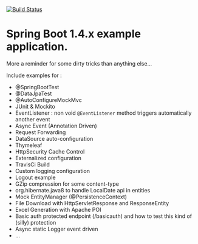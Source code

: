 [![Build Status](https://travis-ci.org/mpalourdio/SpringBootTemplate.svg?branch=master)](https://travis-ci.org/mpalourdio/SpringBootTemplate)

Spring Boot 1.4.x example application.
=======================================

More a reminder for some dirty tricks than anything else...

Include examples for :
- @SpringBootTest
- @DataJpaTest
- @AutoConfigureMockMvc
- JUnit & Mockito
- EventListener : non void ``@EventListener`` method triggers automatically another event
- Async Event (Annotation Driven)
- Request Forwarding
- DataSource auto-configuration
- Thymeleaf
- HttpSecurity Cache Control
- Externalized configuration
- TravisCi Build
- Custom logging configuration
- Logout example
- GZip compression for some content-type
- org.hibernate.java8 to handle LocalDate api in entities
- Mock EntityManager (@PersistenceContext)
- File Download with HttpServletResponse and ResponseEntity
- Excel Generation with Apache POI
- Basic auth protected endpoint (/basicauth) and how to test this kind of (silly) protection
- Async static Logger event driven
- ...

